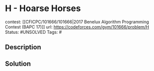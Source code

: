 # H - Hoarse Horses

contest: [[CFICPC/101666/101666|2017 Benelux Algorithm Programming Contest (BAPC 17)]]
url: https://codeforces.com/gym/101666/problem/H
Status: #UNSOLVED
Tags: #

## Description

## Solution

